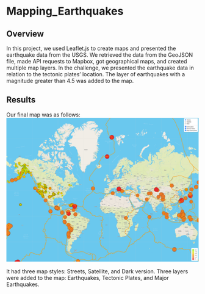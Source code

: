 # Mapping_Earthquakes

## Overview

In this project, we used Leaflet.js to create maps and presented the earthquake data from the USGS. We retrieved the data from the GeoJSON file, made API requests to Mapbox, got geographical maps, and created multiple map layers. In the challenge, we presented the earthquake data in relation to the tectonic plates’ location. The layer of earthquakes with a magnitude greater than 4.5 was added to the map.

## Results

Our final map was as follows:
![](Picture/map.png)

It had three map styles: Streets, Satellite, and Dark version.
Three layers were added to the map: Earthquakes, Tectonic Plates, and Major Earthquakes.
